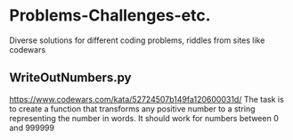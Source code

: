 # Problems-Challenges-etc.
Diverse solutions for different coding problems, riddles from sites like codewars


## WriteOutNumbers.py
https://www.codewars.com/kata/52724507b149fa120600031d/
The task is to create a function that transforms any positive number to a string representing the number in words. It should work for numbers between 0 and 999999
